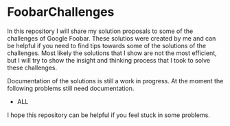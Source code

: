# FoobarChallenges

In this repository I will share my solution proposals to some of the challenges of Google Foobar.
These solutios were created by me and can be helpful if you need to find tips towards some of the solutions of the challenges. Most likely the solutions that I show are not the most efficient, but I will try to show the insight and thinking process that I took to solve these challenges.

Documentation of the solutions is still a work in progress. At the moment the following problems still need documentation.
+ ALL

I hope this repository can be helpful if you feel stuck in some problems.
